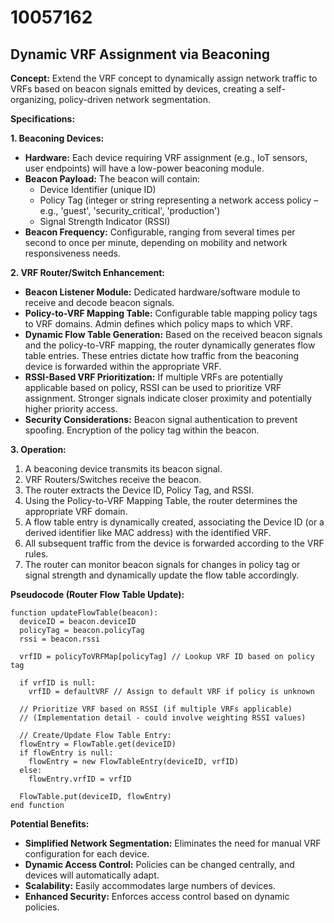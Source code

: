 # 10057162

## Dynamic VRF Assignment via Beaconing

**Concept:** Extend the VRF concept to dynamically assign network traffic to VRFs based on beacon signals emitted by devices, creating a self-organizing, policy-driven network segmentation.

**Specifications:**

**1. Beaconing Devices:**

*   **Hardware:** Each device requiring VRF assignment (e.g., IoT sensors, user endpoints) will have a low-power beaconing module.
*   **Beacon Payload:** The beacon will contain:
    *   Device Identifier (unique ID)
    *   Policy Tag (integer or string representing a network access policy – e.g., 'guest', 'security_critical', 'production')
    *   Signal Strength Indicator (RSSI)
*   **Beacon Frequency:** Configurable, ranging from several times per second to once per minute, depending on mobility and network responsiveness needs.

**2. VRF Router/Switch Enhancement:**

*   **Beacon Listener Module:** Dedicated hardware/software module to receive and decode beacon signals.
*   **Policy-to-VRF Mapping Table:** Configurable table mapping policy tags to VRF domains. Admin defines which policy maps to which VRF.
*   **Dynamic Flow Table Generation:** Based on the received beacon signals and the policy-to-VRF mapping, the router dynamically generates flow table entries. These entries dictate how traffic from the beaconing device is forwarded within the appropriate VRF.
*   **RSSI-Based VRF Prioritization:** If multiple VRFs are potentially applicable based on policy, RSSI can be used to prioritize VRF assignment. Stronger signals indicate closer proximity and potentially higher priority access.
*   **Security Considerations:** Beacon signal authentication to prevent spoofing. Encryption of the policy tag within the beacon.

**3. Operation:**

1.  A beaconing device transmits its beacon signal.
2.  VRF Routers/Switches receive the beacon.
3.  The router extracts the Device ID, Policy Tag, and RSSI.
4.  Using the Policy-to-VRF Mapping Table, the router determines the appropriate VRF domain.
5.  A flow table entry is dynamically created, associating the Device ID (or a derived identifier like MAC address) with the identified VRF.
6.  All subsequent traffic from the device is forwarded according to the VRF rules.
7.  The router can monitor beacon signals for changes in policy tag or signal strength and dynamically update the flow table accordingly.

**Pseudocode (Router Flow Table Update):**

```
function updateFlowTable(beacon):
  deviceID = beacon.deviceID
  policyTag = beacon.policyTag
  rssi = beacon.rssi

  vrfID = policyToVRFMap[policyTag] // Lookup VRF ID based on policy tag

  if vrfID is null:
    vrfID = defaultVRF // Assign to default VRF if policy is unknown

  // Prioritize VRF based on RSSI (if multiple VRFs applicable)
  // (Implementation detail - could involve weighting RSSI values)

  // Create/Update Flow Table Entry:
  flowEntry = FlowTable.get(deviceID)
  if flowEntry is null:
    flowEntry = new FlowTableEntry(deviceID, vrfID)
  else:
    flowEntry.vrfID = vrfID

  FlowTable.put(deviceID, flowEntry)
end function
```

**Potential Benefits:**

*   **Simplified Network Segmentation:**  Eliminates the need for manual VRF configuration for each device.
*   **Dynamic Access Control:**  Policies can be changed centrally, and devices will automatically adapt.
*   **Scalability:**  Easily accommodates large numbers of devices.
*   **Enhanced Security:**  Enforces access control based on dynamic policies.